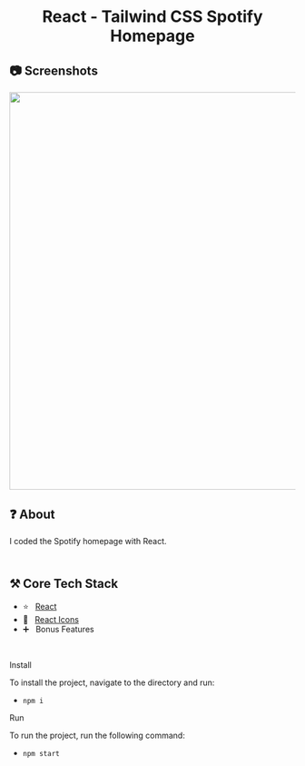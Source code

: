 <h1 align="center">
   React - Tailwind CSS Spotify Homepage
</h1>

<h2>
📷 Screenshots
</h2>

<p align="center">
  <img src="https://github.com/ozkannbuyuk/react-tailwind-spotify-homepage/assets/111967202/58765ba9-9f6d-4bf7-ab75-3cdca26d33c7" width="700" />
</p>

<h2>
❓ About
</h2>

I coded the Spotify homepage with React.

<h2>
<br />
⚒️ Core Tech Stack
</h2>

- ⭐️ &nbsp; [React](https://legacy.reactjs.org)
- 💙 &nbsp; [React Icons](https://react-icons.github.io/react-icons)
- ➕ &nbsp; Bonus Features

<br />

Install

To install the project, navigate to the directory and run:

- `npm i`

Run

To run the project, run the following command:

- `npm start`
